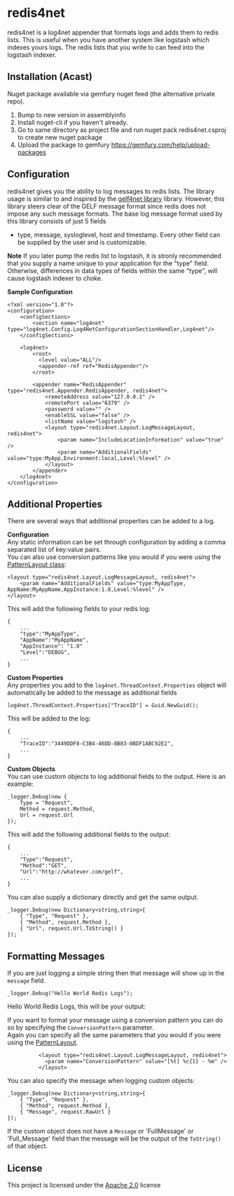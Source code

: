 # redis4net  
redis4net is a log4net appender that formats logs and adds them to redis lists. This is useful when you have another system like logstash which indexes yours 
logs. The redis lists that you write to can feed into the logstash indexer.

## Installation (Acast)

Nuget package available via gemfury nuget feed (the alternative private repo).

1) Bump to new version in assemblyinfo
2) Install nuget-cli if you haven't already.
3) Go to same directory as project file and run nuget pack redis4net.csproj to create new nuget package
4) Upload the package to gemfury https://gemfury.com/help/upload-packages

## Configuration

redis4net gives you the ability to log messages to redis lists. The library usage is similar to and inspired by the [gelf4net library][1] library. However, 
this library steers clear of the GELF message format since redis does not impose any such message formats. The base log message format used by this library consists of just 5 fields
- type, message, sysloglevel, host and timestamp. Every other field can be supplied by the user and is customizable. 

**Note**
If you later pump the redis list to logstash, it is stronly recommended that you supply a name unique to your application for the "type" field. Otherwise, differences in 
data types of fields within the same "type", will cause logstash indexer to choke.

**Sample Configuration**

```  
<?xml version="1.0"?>
<configuration>
	<configSections>
		<section name="log4net" type="log4net.Config.Log4NetConfigurationSectionHandler,Log4net"/>
	</configSections>

	<log4net>
		<root>
		  <level value="ALL"/>
		  <appender-ref ref="RedisAppender"/>
		</root>

		<appender name="RedisAppender" type="redis4net.Appender.RedisAppender, redis4net">
			<remoteAddress value="127.0.0.1" />
			<remotePort value="6379" />
			<password value="" />
			<enableSSL value="false" />
			<listName value="logstash" />
			<layout type="redis4net.Layout.LogMessageLayout, redis4net">
				<param name="IncludeLocationInformation" value="true" />
				<param name="AdditionalFields" value="type:MyApp,Environment:local,Level:%level" />
			</layout>
		</appender>
	</log4net>
</configuration>
```  

## Additional Properties

There are several ways that additional properties can be added to a log.

**Configuration**  
Any static information can be set through configuration by adding a comma separated list of key:value pairs.  
You can also use conversion patterns like you would if you were using the [PatternLayout class][3]:

```  
<layout type="redis4net.Layout.LogMessageLayout, redis4net">
    <param name="AdditionalFields" value="type:MyAppType, AppName:MyAppName,AppInstance:1.0,Level:%level" />
</layout>
```  

This will add the following fields to your redis log:

```  
{
    ...
	"type":"MyAppType",
	"AppName":"MyAppName",
	"AppInstance": "1.0"
	"Level":"DEBUG",
	...
}
```  

**Custom Properties**  
Any properties you add to the `log4net.ThreadContext.Properties` object 
will automatically be added to the message as additional fields

```  
log4net.ThreadContext.Properties["TraceID"] = Guid.NewGuid();
```  

This will be added to the log:

```  
{
    ...
    "TraceID":"3449DDF8-C3B4-46DD-8B83-0BDF1ABC92E2",
    ...
}
```  

**Custom Objects**  
You can use custom objects to log additional fields to the output. Here is an example:

```  
_logger.Debug(new {
    Type = "Request",
    Method = request.Method,
    Url = request.Url
});

```  

This will add the following additional fields to the output:

```  
{
    ...
    "Type":"Request",
    "Method":"GET",
    "Url":"http://whatever.com/gelf",
    ...
}
``` 

You can also supply a dictionary directly and get the same output. 

```  
_logger.Debug(new Dictionary<string,string>{
    { "Type", "Request" },
    { "Method", request.Method },
    { "Url", request.Url.ToString() }
});

```  

## Formatting Messages  
If you are just logging a simple string then that message will show up in the `message` field.

```  
_logger.Debug("Hello World Redis Logs");

```  

Hello World Redis Logs, this will be your output:

If you want to format your message using a conversion pattern you can do so by specifying the `ConversionPattern` parameter.  
Again you can specify all the same parameters that you would if you were using the [PatternLayout][3].

```  
		  <layout type="redis4net.Layout.LogMessageLayout, redis4net">
			<param name="ConversionPattern" value="[%t] %c{1} - %m" />
		  </layout>  
```  


You can also specify the message when logging custom objects:

```  
_logger.Debug(new Dictionary<string,string>{
    { "Type", "Request" },
    { "Method", request.Method },
    { "Message", request.RawUrl }
});

``` 

If the custom object does not have a `Message` or 'FullMessage' or 'Full_Message' field than the message will be the 
output of the `ToString()` of that object.

## License
This project is licensed under the [Apache 2.0](2) license

[1]: https://github.com/jjchiw/gelf4net
[2]: http://www.apache.org/licenses/LICENSE-2.0.html
[3]: http://logging.apache.org/log4net/release/sdk/log4net.Layout.PatternLayout.html
